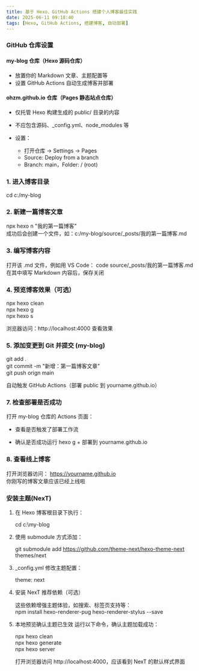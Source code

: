 ```yaml
---
title: 基于 Hexo、GitHub Actions 搭建个人博客最佳实践
date: 2025-06-11 09:18:40
tags: [Hexo, GitHub Actions, 搭建博客, 自动部署]
---
```


### GitHub 仓库设置

#### my-blog 仓库（Hexo 源码仓库）

- 放置你的 Markdown 文章、主题配置等
- 设置 GitHub Actions 自动生成博客并部署

#### ohzm.github.io 仓库（Pages 静态站点仓库）

- 仅托管 Hexo 构建生成的 public/ 目录的内容
- 不应包含源码、\_config.yml、node_modules 等
- 设置：

  - 打开仓库 → Settings → Pages
  - Source: Deploy from a branch
  - Branch: main，Folder: / (root)

### 1. 进入博客目录

cd c:/my-blog

### 2. 新建一篇博客文章

npx hexo n "我的第一篇博客"  
成功后会创建一个文件，如：c:/my-blog/source/\_posts/我的第一篇博客.md

### 3. 编写博客内容

打开该 .md 文件，例如用 VS Code：
code source/\_posts/我的第一篇博客.md  
在其中填写 Markdown 内容后，保存关闭

### 4. 预览博客效果（可选）

npx hexo clean  
npx hexo g  
npx hexo s

浏览器访问：http://localhost:4000 查看效果

### 5. 添加变更到 Git 并提交 (my-blog)

git add .  
git commit -m "新增：第一篇博客文章"  
git push orign main

自动触发 GitHub Actions（部署 public 到 yourname.github.io）

### 7. 检查部署是否成功

打开 my-blog 仓库的 Actions 页面：

- 查看是否触发了部署工作流

- 确认是否成功运行 hexo g + 部署到 yourname.github.io

### 8. 查看线上博客

打开浏览器访问：
https://yourname.github.io  
你刚写的博客文章应该已经上线啦

### 安装主题(NexT)

1. 在 Hexo 博客根目录下执行：

   cd c:\my-blog

2. 使用 submodule 方式添加：

   git submodule add https://github.com/theme-next/hexo-theme-next themes/next

3. \_config.yml 修改主题配置：

   theme: next

4. 安装 NexT 推荐依赖（可选）

   这些依赖增强主题体验，如搜索、标签页支持等：  
   npm install hexo-renderer-pug hexo-renderer-stylus --save

5. 本地预览确认主题已生效
   运行以下命令，确认主题加载成功：

   npx hexo clean  
   npx hexo generate  
   npx hexo server

   打开浏览器访问 http://localhost:4000，应该看到 NexT 的默认样式界面
